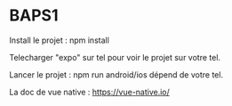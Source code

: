 # BAPS1
Install le projet : npm install 

Telecharger "expo" sur tel pour voir le projet sur votre tel.

Lancer le projet : npm run android/ios dépend de votre tel.



La doc de vue native : https://vue-native.io/
